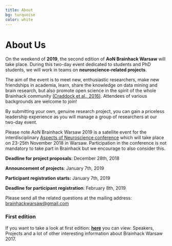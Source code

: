 ```yaml
---
title: About
bg: turquoise
color: white
---
```


# About Us



On the weekend of **2019**, the second edition of **AoN Brainhack Warsaw** will take place. During this two-day event dedicated to students and PhD students, we will work in teams on **neuroscience-related projects**.

The aim of the event is to meet new, enthusiastic researchers, make new friendships in academia, learn, share the knowledge on data mining and brain research, but also promote open science in the spirit of the whole Brainhack community [(Craddock et al., 2016)](https://gigascience.biomedcentral.com/articles/10.1186/s13742-016-0121-x). Attendees  of various backgrounds are welcome to join!

By submitting your own, genuine research project, you can gain a priceless leadership experience as you will manage a group of researchers at our two-day event.

Please note AoN Brainhack Warsaw 2019 is a satellite event for the interdisciplinary  [Aspects of Neuroscience conference](http://neuroaspects.org/)  which will take place on 23-25th November 2018 in Warsaw.
Participation in the conference is not mandatory to take part in Brainhack but we encourage to also consider this.




**Deadline for project proposals**:                     December 28th, 2018

**Announcement of projects**:                           January 7th, 2019

**Participant registration starts:**                     January 7th, 2019

**Deadline for participant registration**:               February 8th, 2019

Please send all the related questions at the mailing address: [brainhackwarsaw@gmail.com](mailto:brainhackwarsaw@gmail.com)

### First edition
If you want to take a look at first edition: [**here**](https://brainhackwarsaw2017.github.io/) you can view: Speakers, Projects and a lot of other interesting information about Brainhack Warsaw 2017.


<!--Also, please team up with us! Join our channel (#brainhack-warsaw-2017) on [Brainhack Slack](https://brainhack-slack-invite.herokuapp.com/) for updated information on the developing Hackathon content and to contribute your own ideas.-->
